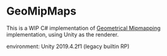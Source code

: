 # GeoMipMaps

This is a WIP C# implementation of [Geometrical Mipmapping](https://www.flipcode.com/archives/article_geomipmaps.pdf) implementation, using Unity as the renderer.

environment: Unity 2019.4.2f1 (legacy builtin RP)

